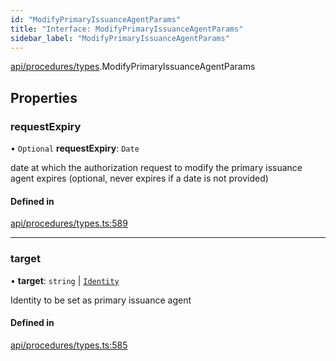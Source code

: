 ```yaml
---
id: "ModifyPrimaryIssuanceAgentParams"
title: "Interface: ModifyPrimaryIssuanceAgentParams"
sidebar_label: "ModifyPrimaryIssuanceAgentParams"
---
```


[api/procedures/types](../../../../../modules/API/Procedures/Types/Types.md).ModifyPrimaryIssuanceAgentParams

## Properties

### requestExpiry

• `Optional` **requestExpiry**: `Date`

date at which the authorization request to modify the primary issuance agent expires (optional, never expires if a date is not provided)

#### Defined in

[api/procedures/types.ts:589](https://github.com/PolymeshAssociation/polymesh-sdk/blob/acc2284c/src/api/procedures/types.ts#L589)

___

### target

• **target**: `string` \| [`Identity`](../../../../../classes/API/Entities/Identity/Identity.md)

Identity to be set as primary issuance agent

#### Defined in

[api/procedures/types.ts:585](https://github.com/PolymeshAssociation/polymesh-sdk/blob/acc2284c/src/api/procedures/types.ts#L585)
